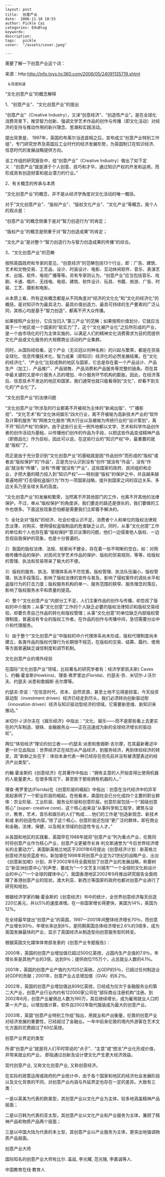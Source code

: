 
    ---
    layout: post  
    title:  创意产业  
    date:  2006-11-10 10:55  
    author: Pickle Cai  
    categories: EduBlog  
    keywords: 
    description:   
    tags:	pickle   
    cover:  "/assets/cover.jpeg"  

    ---  
    
需要了解一下创意产业这个词：

 

来源：http:http://info.toys.hc360.com/2006/05/24091135719.shtml 

     ＆百度知道

 

“文化创意产业”的概念解释



1、“创意产业”、“文化创意产业”的提出



“创意产业”（Creative Industry），又译“创意经济”、“创造性产业”。是在全球化消费背景下，推崇智力创新、强调文学艺术作品的创作与传播（即文化活动）对经济的支持与推动作用的新兴理念、思潮和实践活动。



提出背景是， 1997年，英国的布莱尔当选首相之后，宣布成立“创意产业特别工作组”，专门研究世界及英国后工业时代的经济发展形势，为英国制订在知识经济、信息时代的发展战略提供方向。



该工作组的研究报告中，给“创意产业”（Creative Industry）做出了如下定义：“创意产业”就是源于个人创意、技巧和才华，通过知识产权的开发和运用，而形成具有创造财富和就业潜力的行业。”



2、有关概念的传承与本质



“文化创意产业”的概念，并不是从经济学角度对文化活动的唯一概括。



对于“文化创意产业”、“版权产业”、“版权文化产业”、“文化产业”等概念，我个人的观点是：



“创意产业”的概念侧重于是对“智力创造行为”的肯定；



“版权产业”的概念是侧重于对“智力创造成果”的肯定；



“文化产业”是对整个“智力创造行为与智力创造成果的传播”的综合。



3、“文化创意产业”的范畴 



按照英国政府和专家的意见，“创意经济”的范畴包括13个行业，即：广告、建筑、艺术和文物交易、工艺品、设计、时装设计、电影、互动休闲软件、音乐、表演艺术、出版、软件、电视广播等等。另有专家则认为，“创意产业”应当包括音乐、戏剧、卡通、唱片、无线电、电视、建筑、软件设计、玩具、书籍、旅游、广告、时装、工艺、摄影和电影。



从本质上看，所有这些概念都是从不同角度对“经济的文化化”和“文化的经济化”的概括，是对知识作为最具活力、最具价值创造力、最具可持续的生产要素的广泛认同，其核心均是基于“智力创造”，都离不开大众传播。



如果按照产业划分，它应当归入“第三产业”的范畴；如果按照价值划分，它就应当属于一个地区或一个国家的“软实力”了。这个“文化被产业化”之后所形成的产业，是一个由市场化的行为主体实施的，以满足人们的精神文化消费需求为目的而提供文化产品或文化服务的大规模商业活动的产业集群。



同时，从国际经验看，这个产业（无论冠以何种名称）的兴起与繁荣，都是在贸易全球化、信息传播技术化、智力成果（即知识）经济化的必然发展结果。在“文化的经济化”、“产业化”比较成熟的地区与国家，它总是存在着一个产品设计、产品生产（加工）、产品推广、产品销售、产品消费和产品服务等完整的链条。而在其中最关键的又是中介服务人员的增加、中介服务环节机构的膨胀。因此，在经济落后、信息技术不发达的地区和国家，我们通常也就只能看得到“文化”，却看不到文化的“产业化”了。



“文化创意产业”的法律问题 



“文化创意产业”所涉及的行业都离不开被视为主体的“新闻出版”、“广播影视”、“文化艺术”和“文化休闲娱乐”四大行业，离不开被喻为高新技术产业的“软件及计算机服务”和“网络文化服务”两大行业以及被喻为传统行业的“设计策划”，离不开“知识产权”的保护。由于这些行业无一例外地都以文学、艺术和科学作品创作者的创作活动为基础，以传播他们创作的作品为手段，以把这些作品变成精神产品（即商品化）作为目标，因此可以说，在这些行业的“知识产权”中，最重要的就是“版权”了。



而正是由于充分意识到“文化创意产业”的基础就是因“作品创作”而形成的“版权”或者由“版权保护”的“作品”，正是充分认识到没有“创作”就没有“作品”，没有“作品”就没有“传播”，没有“传播”就没有“产业”，这些国家的政府、民间组织和企业，才把大量的精力投入到“知识产权”——特别是“版权”的保护之中，并且越来越普遍地把“打击侵权盗版行为”作为一项国家战略，提升到国家之间的双边关系、多边关系乃至全球关系的高度。



“文化创意产业”的发展和繁荣，当然离不开其他部门的工作，也离不开其他的法律保护，不过，单从“版权保护”的角度讲，我们要走的路还是很长的，我们要做的工作也很多。下面这些现象恐怕都是需要我们立即着手解决的。



1）全社会对“版权”的经济、社会价值认识不足，消费者个人和单位的版权法律观念淡薄，对购买、使用侵权盗版制品的危害缺乏认识。同时，从事“文化创意”工作的单位和个人也存在着“版权保护”意识淡薄的问题，他们一边侵害他人版权、一边忽视自我保护的现象，也是十分普遍的。



2）我国的版权法律、法规、规章尚不健全，存在着一些不明晰的空白，如：对网络传播作品的保护、对民间文学艺术作品的保护、版权的贸易规则，等等，给版权的管理、执法和贸易带来了极大的不便。



3）版权的服务、执法、管理体系尚不尽完善。版权管理、执法队伍偏小，版权管理、执法手段落后，影响了版权法律的宣传与普及，影响了侵权案件的调处水平和盗版行为的打击力度；版权服务机构的单一、服务范围的狭窄、服务理念的落后，影响了版权服务水平和质量的提高。



4）整个“文化创意产业”内部分工不足，人们注重作品的创作与传播，却忽视了版权的中介服务；从事“文化创意”工作的个人缺乏必要的版权法律知识和版权交易经验，却要负责自己作品的转化和版权管理；从事“文化创意”的单位缺乏内部版权管理制度，普遍没有专业的版权工作者。在作品的创作与传播中间，急切需要分出中介和代理服务。



5）由于整个“文化创意产业”中版权的中介代理体系尚未形成，版权代理制度尚未建立，各类作品的版权代理行为长期很不规范，在版权的交易、结算、履约、使用等方面普遍缺乏诚信制度和调节机制。



文化创意产业的境外经验



在国际“文化创意产业”领域，比较著名的研究学者有：经济学家凯夫斯( Caves )、约翰·霍金斯(Howkins)、理查·弗罗里达(Florida)、约瑟夫·奈、米切尔·J·沃尔夫、约瑟夫·派恩和詹姆斯·吉尔摩等。 



约瑟夫·奈说：“在信息时代，资本、自然资源，甚至土地不见得是财富。今天投资驱动型（investment driven）经济已经走到尽头，我们必须转向创新驱动型（innovation driven）经济与知识驱动型经济的领域。它需要新思维、新知识来推动。”



米切尔·J·沃尔夫在《娱乐经济》中指出：“文化、娱乐——而不是那些看上去更实在的汽车制造、钢铁、金融服务业——正在迅速成为新的全球经济增长的驱动轮”。



两位“体验经济”理论的创立者——约瑟夫·派恩和詹姆斯·吉尔摩，在其最新著述中更一针见血指出：世界经济正在经历从产品经济，到服务经济，再到体验经济的转变，其“新鲜之处在于：体验本身代表一种已经存在但先前并没有被清楚表述的经济产出类型”。



约翰·霍金斯的《创意经济》在其著作中指出：“拥有主意的人开始变得比使用机器的人能量更大，在很多情况下，甚至胜于那些拥有机器的人。”



理查·弗罗里达(Florida)在《创意阶层的崛起》中指出：创意在当代经济中的异军突起表明了一个职业阶层的崛起。在他看来，美国社会已分化成四个主要的职业群体：农业阶层、工业阶层、服务业阶层和创意阶层。创意阶层包括一个“超级创意核心” (super- creative core)，这个核心由来自“从事科学和工程学，建筑与设计，教育，艺术，音乐和娱乐的人们”构成……他们的工作是“创造新观念、新技术和或 新的创造性内容。”除了这个核心，创意阶层还包括“更广泛的群体，即在商业和金融，法律，保健，以及相关领域的创造性专业人才。” 



从各国和地区的实践看，英国早在1988年就将“创意产业”列为重点产业，伦敦同时将创意产业作为核心产业，创意产业更被市长肯·利文斯通誉为“今后世界经济增长的主要动力”。美国新英格兰地区于2001年6月提出《创意经济计划：新英格兰创意经济投资蓝皮书》。新加坡在1998年将创意产业定为21世纪的战略产业、出台《创意新加坡》计划，并于2002年9月全面规划了创意产业的发展战略，称要树立“新亚洲创意中心”的声誉，要成为“一个文艺复兴城市”“一个全球的文化和设计业的中心”“一个全球的媒体中心”。我国香港地区2002年9月推出研究报告全面梳理了香港创意产业的现状。澳大利亚、新西兰等国家的政府也都对创意产业进行了研究和规划。



根据经济学家约翰·霍金斯的《创意经济》书中的统计，全世界创意经济每天创造220亿美元，并以5%的速度递增。在一些国家增长得更快，美国为14%，英国为12%。



在全球最早提出“创意产业”的英国，1997—2001年间整体经济增长70％，而创意产业增长93％，年增长率达到8%，是同期英国总体经济增长2.6%的3倍多，成为英国发展最快的产业，显示了英国经济从制造型向创意服务型的转变。



根据英国文化媒体体育部发表的《创意产业专题报告》：



2000年，英国的创意产业增加值已超过500亿英镑，占国内生产总值的7.9％，年增长率是其他产业的3倍，达到9％；提供岗位115万个，占总就业人数的4.1％。



2001年，英国的创意产业产值约为1125亿英磅，占GDP的5％，已超过任何制造业对GDP的贡献；2001年，创意产业占总增加值（GVA）的8.2％。



2002年，英国的创意产业增加值达809亿英镑，已经成为仅次于金融服务业的第二大产业，创意产业行业内约有122000家公司在“部际商业注册机构”注册。到2002年6月，创意产业雇佣总人数为190万，其后继续增长，成为雇用就业人口的第一大产业。以增加值计算，软件自2002年取代服装成为最大的创意产业。



2003年，英国“创意产业特别工作组”指出，用就业和产出衡量，伦敦的创意产业对经济发展的重要性，已经超过了金融业。一年中前来伦敦的境内外游客在艺术文化方面的花费超过了60亿英镑。



创意产业界定的类型



所谓“创意产业”就是将人们平时常说的“点子”、“主意”或“想法”产业化形成价值，并带来就业的产业。 即指通过创新及设计使文化产生更大经济效益。



现代创意产业, 又称文化创意产业, 又称创意经济。



在实际的政策运用或政府的产业统计中，由于各个国家和地区的经济社会发展阶段以及文化背景的不同，对创意产业内涵与外延界定也存在一定的差异。大致有三类：



一是以英美为代表的欧美型，其创意产业以文化产业为主体，较多地涵盖精神产品层面；



二是以日韩为代表的亚太型，其创意产业以文化产业和产业服务为主体，兼顾了精神产品和物质产品两个层面；



三是以中国大陆为代表的本土型，其创意产业以产业服务为主体，更突出地强调物质产品层面。



创意产业大师



国际知名的创意产业大师有比尔. 盖兹, 李光耀, 范光陵, 李嘉诚等人.



		    
 中国教育在线·教育人

